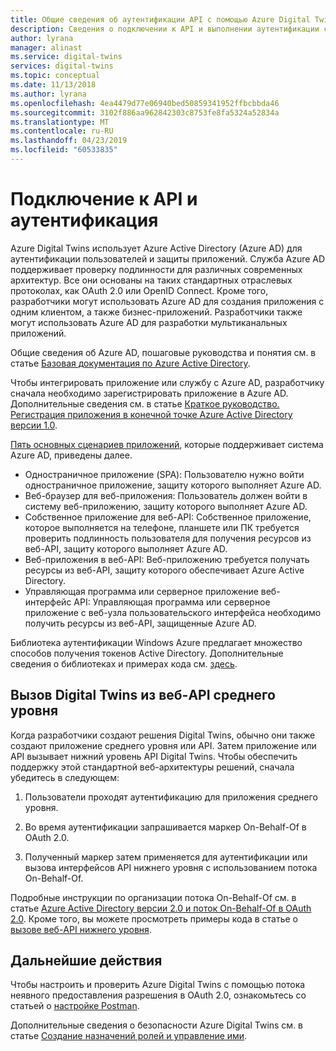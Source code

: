 ```yaml
---
title: Общие сведения об аутентификации API с помощью Azure Digital Twins | Документация Майкрософт
description: Сведения о подключении к API и выполнении аутентификации с помощью Azure Digital Twins
author: lyrana
manager: alinast
ms.service: digital-twins
services: digital-twins
ms.topic: conceptual
ms.date: 11/13/2018
ms.author: lyrana
ms.openlocfilehash: 4ea4479d77e06940bed50859341952ffbcbbda46
ms.sourcegitcommit: 3102f886aa962842303c8753fe8fa5324a52834a
ms.translationtype: MT
ms.contentlocale: ru-RU
ms.lasthandoff: 04/23/2019
ms.locfileid: "60533835"
---
```

# <a name="connect-and-authenticate-to-apis"></a>Подключение к API и аутентификация

Azure Digital Twins использует Azure Active Directory (Azure AD) для аутентификации пользователей и защиты приложений. Служба Azure AD поддерживает проверку подлинности для различных современных архитектур. Все они основаны на таких стандартных отраслевых протоколах, как OAuth 2.0 или OpenID Connect. Кроме того, разработчики могут использовать Azure AD для создания приложения с одним клиентом, а также бизнес-приложений. Разработчики также могут использовать Azure AD для разработки мультиканальных приложений.

Общие сведения об Azure AD, пошаговые руководства и понятия см. в статье [Базовая документация по Azure Active Directory](https://docs.microsoft.com/azure/active-directory/fundamentals/index).

Чтобы интегрировать приложение или службу с Azure AD, разработчику сначала необходимо зарегистрировать приложение в Azure AD. Дополнительные сведения см. в статье [Краткое руководство. Регистрация приложения в конечной точке Azure Active Directory версии 1.0](https://docs.microsoft.com/azure/active-directory/develop/quickstart-v1-add-azure-ad-app).

[Пять основных сценариев приложений](https://docs.microsoft.com/azure/active-directory/develop/v2-app-types), которые поддерживает система Azure AD, приведены далее.

* Одностраничное приложение (SPA): Пользователю нужно войти одностраничное приложение, защиту которого выполняет Azure AD.
* Веб-браузер для веб-приложения: Пользователь должен войти в систему веб-приложению, защиту которого выполняет Azure AD.
* Собственное приложение для веб-API: Собственное приложение, которое выполняется на телефоне, планшете или ПК требуется проверить подлинность пользователя для получения ресурсов из веб-API, защиту которого выполняет Azure AD.
* Веб-приложения в веб-API: Веб-приложению требуется получать ресурсы из веб-API, защиту которого обеспечивает Azure Active Directory.
* Управляющая программа или серверное приложение веб-интерфейс API: Управляющая программа или серверное приложение с веб-узла пользовательского интерфейса необходимо получить ресурсы из веб-API, защищенные Azure AD.

Библиотека аутентификации Windows Azure предлагает множество способов получения токенов Active Directory. Дополнительные сведения о библиотеках и примерах кода см. [здесь](https://github.com/AzureAD/azure-activedirectory-library-for-dotnet/wiki).

## <a name="call-digital-twins-from-a-middle-tier-web-api"></a>Вызов Digital Twins из веб-API среднего уровня

Когда разработчики создают решения Digital Twins, обычно они также создают приложение среднего уровня или API. Затем приложение или API вызывает нижний уровень API Digital Twins. Чтобы обеспечить поддержку этой стандартной веб-архитектуры решений, сначала убедитесь в следующем:

1. Пользователи проходят аутентификацию для приложения среднего уровня.

1. Во время аутентификации запрашивается маркер On-Behalf-Of в OAuth 2.0.

1. Полученный маркер затем применяется для аутентификации или вызова интерфейсов API нижнего уровня с использованием потока On-Behalf-Of.

Подробные инструкции по организации потока On-Behalf-Of см. в статье [Azure Active Directory версии 2.0 и поток On-Behalf-Of в OAuth 2.0](https://docs.microsoft.com/azure/active-directory/develop/v2-oauth2-on-behalf-of-flow). Кроме того, вы можете просмотреть примеры кода в статье о [вызове веб-API нижнего уровня](https://azure.microsoft.com/resources/samples/active-directory-dotnet-webapi-onbehalfof/).

## <a name="next-steps"></a>Дальнейшие действия

Чтобы настроить и проверить Azure Digital Twins с помощью потока неявного предоставления разрешения в OAuth 2.0, ознакомьтесь со статьей о [настройке Postman](./how-to-configure-postman.md).

Дополнительные сведения о безопасности Azure Digital Twins см. в статье [Создание назначений ролей и управление ими](./security-create-manage-role-assignments.md).